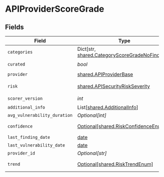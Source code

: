# APIProviderScoreGrade


## Fields

| Field                                                                                                 | Type                                                                                                  | Required                                                                                              | Description                                                                                           |
| ----------------------------------------------------------------------------------------------------- | ----------------------------------------------------------------------------------------------------- | ----------------------------------------------------------------------------------------------------- | ----------------------------------------------------------------------------------------------------- |
| `categories`                                                                                          | Dict[str, [shared.CategoryScoreGradeNoFindings](../../models/shared/categoryscoregradenofindings.md)] | :heavy_check_mark:                                                                                    | N/A                                                                                                   |
| `curated`                                                                                             | *bool*                                                                                                | :heavy_check_mark:                                                                                    | N/A                                                                                                   |
| `provider`                                                                                            | [shared.APIProviderBase](../../models/shared/apiproviderbase.md)                                      | :heavy_check_mark:                                                                                    | N/A                                                                                                   |
| `risk`                                                                                                | [shared.APISecurityRiskSeverity](../../models/shared/apisecurityriskseverity.md)                      | :heavy_check_mark:                                                                                    | An `enum`eration.                                                                                     |
| `scorer_version`                                                                                      | *int*                                                                                                 | :heavy_check_mark:                                                                                    | N/A                                                                                                   |
| `additional_info`                                                                                     | List[[shared.AdditionalInfo](../../models/shared/additionalinfo.md)]                                  | :heavy_minus_sign:                                                                                    | N/A                                                                                                   |
| `avg_vulnerability_duration`                                                                          | *Optional[int]*                                                                                       | :heavy_minus_sign:                                                                                    | N/A                                                                                                   |
| `confidence`                                                                                          | [Optional[shared.RiskConfidenceEnum]](../../models/shared/riskconfidenceenum.md)                      | :heavy_minus_sign:                                                                                    | An enumeration.                                                                                       |
| `last_finding_date`                                                                                   | [date](https://docs.python.org/3/library/datetime.html#date-objects)                                  | :heavy_minus_sign:                                                                                    | N/A                                                                                                   |
| `last_vulnerability_date`                                                                             | [date](https://docs.python.org/3/library/datetime.html#date-objects)                                  | :heavy_minus_sign:                                                                                    | N/A                                                                                                   |
| `provider_id`                                                                                         | *Optional[str]*                                                                                       | :heavy_minus_sign:                                                                                    | N/A                                                                                                   |
| `trend`                                                                                               | [Optional[shared.RiskTrendEnum]](../../models/shared/risktrendenum.md)                                | :heavy_minus_sign:                                                                                    | An enumeration.                                                                                       |